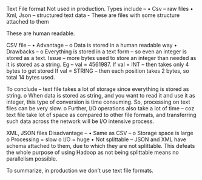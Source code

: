 Text File format
Not used in production.
Types include –
•	Csv – raw files
•	Xml, Json – structured text data - These are files with some structure attached to them

These are human readable.

CSV file –
•	Advantage –
o	Data is stored in a human readable way
•	Drawbacks –
o	Everything is stored in a text form – so even an integer is stored as a text.
Issue – more bytes used to store an integer than needed as it is stored as a string.
Eg – val = 4561987.
If val = INT – then takes only 4 bytes to get stored
If val = STRING – then each position takes 2 bytes, so total 14 bytes used.

To conclude – text file takes a lot of storage since everything is stored as string.
o	When data is stored as string, and you want to read it and use it as integer, this type of conversion is time consuming. 
So, processing on text files can be very slow.
o	Further, I/O operations also take a lot of time – coz text file take lot of space as compared to other file formats, and transferring such data across the network will be I/O intensive process.


XML, JSON files
Disadvantage –
•	Same as CSV –
o	Storage space is large
o	Processing = slow
o	I/O = huge
•	Not splittable – JSON and XML have schema attached to them, due to which they are not splittable. This defeats the whole purpose of using Hadoop as not being splittable means no parallelism possible.

To summarize, in production we don’t use text file formats.
